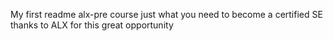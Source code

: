 My first readme
alx-pre course
just what you need to become a certified SE
thanks to ALX for this great opportunity
